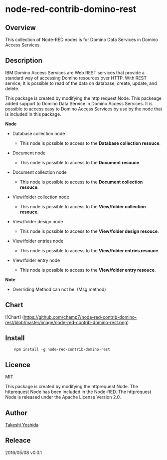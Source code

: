 # node-red-contrib-domino-rest

## Overview

This collection of Node-RED nodes is for Domino Data Services in Domino Access Services.

## Description

IBM Domino Access Services are Web REST services that provide a standard way of accessing Domino resources over HTTP.
With REST service, It is possible to read of the data on database, create, update, and delete.

This package is created by modifying the http request Node.
This packeage added support to Domino Data Service in Domino Access Services.
It is possible to access easy to Domino Access Services by use by the node that is included in this package.

**Node**

* Database collection node
  - This node is possible to access to the **Database collection resouce**.

* Document node
  - This node is possible to access to the **Document resouce**.

* Document collection node
  - This node is possible to access to the **Document collection resouce**.

* View/folder collection node
  - This node is possible to access to the **View/folder collection resouce**.

* View/folder design node
  - This node is possible to access to the **View/folder design resouce**.

* View/folder entries node
  - This node is possible to access to the **View/folder entries resouce**.

* View/folder entry node
  - This node is possible to access to the **View/folder entry resouce**.

**Note**

* Overriding Method can not be. (Msg.method)


## Chart
![Chart] (https://github.com/chemp7/node-red-contrib-domino-rest/blob/master/image/node-red-contrib-domino-rest.png)


## Install

        npm install -g node-red-contrib-domino-rest


## Licence

MIT

This package is created by modifying the httprequest Node.
The httprequest Node has been included in the Node-RED.
The httprequest Node is released under the Apache License Version 2.0.


## Author

[Takeshi Yoshida](https://github.com/chemp7)


## Releace

2016/05/08 v0.0.1

